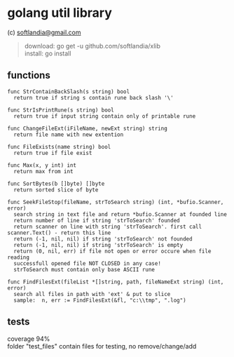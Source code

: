 # golang util library #

(c) softlandia@gmail.com

>download: go get -u github.com/softlandia/xlib  
>install: go install

## functions ##

    func StrContainBackSlash(s string) bool
      return true if string s contain rune back slash '\'

    func StrIsPrintRune(s string) bool  
      return true if input string contain only of printable rune

    func ChangeFileExt(iFileName, newExt string) string  
      return file name with new extention

    func FileExists(name string) bool  
      return true if file exist

    func Max(x, y int) int
      return max from int

    func SortBytes(b []byte) []byte
      return sorted slice of byte

    func SeekFileStop(fileName, strToSearch string) (int, *bufio.Scanner, error)
      search string in text file and return *bufio.Scanner at founded line
      return number of line if string 'strToSearch' founded
      return scanner on line with string 'strToSearch'. first call scanner.Text() - return this line
      return (-1, nil, nil) if string 'strToSearch' not founded
      return (-1, nil, nil) if string 'strToSearch' is empty
      return (0, nil, err) if file not open or error occure when file reading
      successfull opened file NOT CLOSED in any case!
      strToSearch must contain only base ASCII rune

    func FindFilesExt(fileList *[]string, path, fileNameExt string) (int, error)  
      search all files in path with 'ext' & put to slice
      sample:  n, err := FindFilesExt(&fl, "c:\\tmp", ".log")

## tests ##

coverage 94%  
folder "test_files" contain files for testing, no remove/change/add
